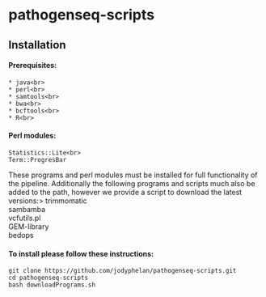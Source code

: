 # pathogenseq-scripts

## Installation

#### Prerequisites:
	
	* java<br>
	* perl<br>
	* samtools<br>
	* bwa<br>
	* bcftools<br>
	* R<br>
#### Perl modules:
	Statistics::Lite<br>
	Term::ProgresBar

These programs and perl modules must be installed for full functionality of the pipeline. Additionally the following programs and scripts much also be added to the path, however we provide a script to download the latest versions:>
	trimmomatic<br>
	sambamba<br>
	vcfutils.pl<br>
	GEM-library<br>
	bedops<br>

#### To install please follow these instructions:
	git clone https://github.com/jodyphelan/pathogenseq-scripts.git
	cd pathogenseq-scripts
	bash downloadPrograms.sh
	

